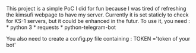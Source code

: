 This project is a simple PoC I did for fun because I was tired of refreshing the kimsufi webpage to have my server. Currently it is set staticly to check for KS-1 servers, but it could be enhanced in the futur. To use it, you need :
    * python 3
    * requests
    * python-telegram-bot

You also need to create a config.py file containing :
TOKEN ='token of your bot'
